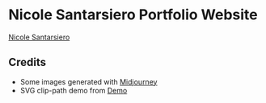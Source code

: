 # Nicole Santarsiero Portfolio Website 
[Nicole Santarsiero](https://nicolesantarsiero.com)

## Credits

- Some images generated with [Midjourney](https://midjourney.com)
- SVG clip-path demo from [Demo](http://tympanus.net/Development/TextClipScroll/)









